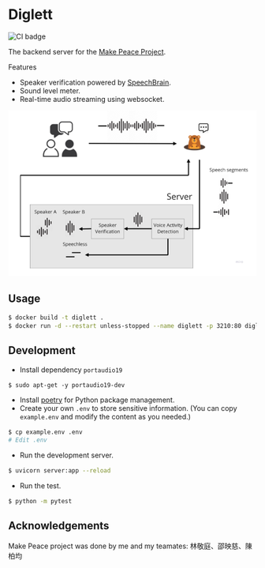 # Diglett
![CI badge](https://github.com/8igmac/diglett/actions/workflows/python-app.yml/badge.svg)

The backend server for the [Make Peace Project](https://medium.com/@8igmac/design-thinking-from-zero-to-hero-c3dec4ce5d25).

Features
- Speaker verification powered by [SpeechBrain](https://speechbrain.github.io/).
- Sound level meter.
- Real-time audio streaming using websocket.

![](img/backend-arch.png)

## Usage
```sh
$ docker build -t diglett .
$ docker run -d --restart unless-stopped --name diglett -p 3210:80 diglett:latest
```

## Development
- Install dependency `portaudio19`
```
$ sudo apt-get -y portaudio19-dev
```
- Install [poetry](https://python-poetry.org/docs/#installation) for Python package management.
- Create your own `.env` to store sensitive information. (You can copy `example.env`
and modify the content as you needed.) 
```sh
$ cp example.env .env
# Edit .env
```
- Run the development server.
```sh
$ uvicorn server:app --reload
```
- Run the test.
```sh
$ python -m pytest
```

## Acknowledgements
Make Peace project was done by me and my teamates: 林敬庭、邵映慈、陳柏均